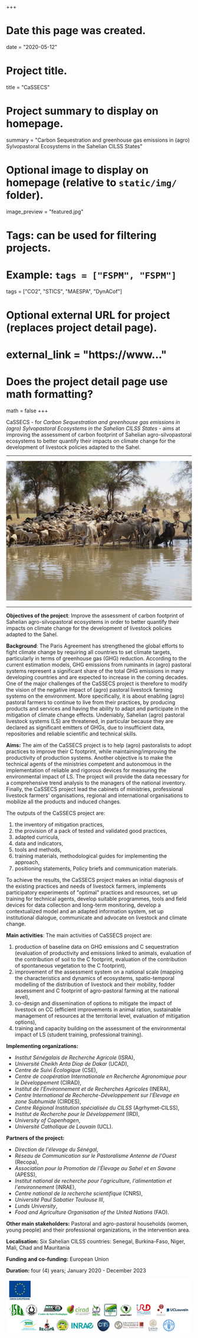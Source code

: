+++
# Date this page was created.
date = "2020-05-12"

# Project title.
title = "CaSSECS"

# Project summary to display on homepage.
summary = "Carbon Sequestration and greenhouse gas emissions in (agro) Sylvopastoral Ecosystems in the Sahelian CILSS States"

# Optional image to display on homepage (relative to `static/img/` folder).
image_preview = "featured.jpg"

# Tags: can be used for filtering projects.
# Example: `tags = ["FSPM", "FSPM"]`
tags = ["CO2", "STICS", "MAESPA", "DynACof"]

# Optional external URL for project (replaces project detail page).
# external_link = "https://www..."

# Does the project detail page use math formatting?
math = false
+++

CaSSECS - for *Carbon Sequestration and greenhouse gas emissions in (agro) Sylvopastoral Ecosystems in the Sahelian CILSS States* - aims at improving the assessment of carbon footprint of Sahelian agro-silvopastoral ecosystems to better quantify their impacts on climate change for the development of livestock policies adapted to the Sahel.

---

![](images/img1.jpg)

---

**Objectives of the project**: Improve the assessment of carbon
footprint of Sahelian agro-silvopastoral ecosystems in order to better
quantify their impacts on climate change for the development of
livestock policies adapted to the Sahel.

**Background**: The Paris Agreement has strengthened the global efforts
to fight climate change by requiring all countries to set climate
targets, particularly in terms of greenhouse gas (GHG) reduction.
According to the current estimation models, GHG emissions from ruminants
in (agro) pastoral systems represent a significant share of the total
GHG emissions in many developing countries and are expected to increase
in the coming decades. One of the major challenges of the CaSSECS
project is therefore to modify the vision of the negative impact of
(agro) pastoral livestock farming systems on the environment. More
specifically, it is about enabling (agro) pastoral farmers to continue
to live from their practices, by producing products and services and
having the ability to adapt and participate in the mitigation of climate
change effects. Undeniably, Sahelian (agro) pastoral livestock systems
(LS) are threatened, in particular because they are declared as
significant emitters of GHGs, due to insufficient data, repositories and
reliable scientific and technical skills.

**Aims:** The aim of the CaSSECS project is to help (agro) pastoralists to adopt practices to
improve their C footprint, while maintaining/improving the productivity
of production systems. Another objective is to make the technical agents
of the ministries competent and autonomous in the implementation of
reliable and rigorous devices for measuring the environmental impact of
LS. The project will provide the data necessary for a comprehensive trend analysis 
to the managers of the national inventory. Finally, the CaSSECS project lead the cabinets of ministries, 
professional livestock farmers' organisations, regional and international
organisations to mobilize all the products and induced changes.

The outputs of the CaSSECS project are: 

1. the inventory of mitigation practices,  
1. the provision of a pack of tested and validated good practices,  
1. adapted curricula,  
1. data and indicators,  
1. tools and methods,  
1. training materials, methodological guides for implementing the approach,  
1. positioning statements, Policy briefs and communication materials.  

To achieve the results, the CaSSECS project makes an initial
diagnosis of the existing practices and needs of livestock farmers, implements participatory 
experiments of "optimal" practices and resources, set up training for technical agents, develop
suitable programmes, tools and field devices for data collection and long-term monitoring, 
develop a contextualized model and an adapted information system, set up institutional dialogue, 
communicate and advocate on livestock and climate change.

**Main activities**: The main activities of CaSSECS project are: 

1. production of baseline data on GHG emissions and C sequestration
(evaluation of productivity and emissions linked to animals, evaluation
of the contribution of soil to the C footprint, evaluation of the
contribution of spontaneous vegetation to the C footprint),  
1. improvement of the assessment system on a national scale (mapping the
characteristics and dynamics of ecosystems, spatio-temporal modelling of
the distribution of livestock and their mobility, fodder assessment and
C footprint of agro-pastoral farming at the national level),  
1. co-design and dissemination of options to mitigate the impact of
livestock on CC (efficient improvements in animal ration, sustainable
management of resources at the territorial level, evaluation of
mitigation options),  
1. training and capacity building on the assessment of the environmental impact of LS (student training,
professional training).

**Implementing organizations:**  
- *Institut Sénégalais de Recherche Agricole* (ISRA),  
- *Université Cheikh Anta Diop de Dakar* (UCAD),  
- *Centre de Suivi Écologique* (CSE),  
- *Centre de coopération Internationale en Recherche Agronomique pour le Développement* (CIRAD),  
- *Institut de l'Environnement et de Recherches Agricoles* (INERA),  
- *Centre International de Recherche-Développement sur l\'Élevage en zone Subhumide* (CIRDES),  
- *Centre Régional Institution spécialisée du CILSS* (Agrhymet-CILSS),  
- *Institut de Recherche pour le Développement* (IRD),  
- *University of Copenhagen*,  
- *Université Catholique de Louvain* (UCL).

**Partners of the project:**  
- *Direction de l'élevage du Sénégal*,  
- *Réseau de Communication sur le Pastoralisme Antenne de l'Ouest* (Recopa),  
- *Association pour la Promotion de l'Élevage au Sahel et en Savane* (APESS),  
- *Institut national de recherche pour l'agriculture, l'alimentation et l'environnement* (INRAE),  
- *Centre national de la recherche scientifique* (CNRS),  
- *Université Paul Sabatier Toulouse III*,   
- *Lunds University*,  
- *Food and Agriculture Organisation of the United Nations* (FAO).  

**Other main stakeholders:** Pastoral and agro-pastoral households (women, young people) and their professional organizations, in the intervention area.

**Localisation:** Six Sahelian CILSS countries: Senegal, Burkina-Faso, Niger, Mali, Chad and Mauritania

**Funding and co-funding:** European Union

**Duration:** four (4) years; January 2020 - December 2023

![](images/img3.jpg)

